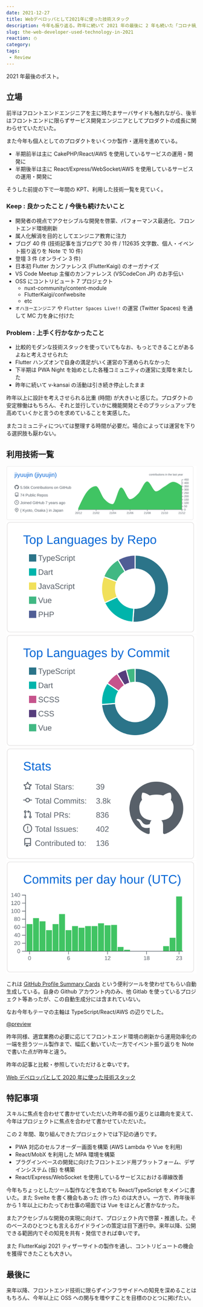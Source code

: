 ```yaml
---
date: 2021-12-27
title: Webデベロッパとして2021年に使った技術スタック
description: 今年も振り返る。昨年に続いて 2021 年の最後に 2 年も続いた「コロナ禍」な一年間を振り返る。
slug: the-web-developer-used-technology-in-2021
reaction: ⛄️
category: 
tags: 
 - Review
---
```


2021 年最後のポスト。

## 立場

前半はフロントエンドエンジニアを主に時たまサーバサイドも触れながら、後半はフロントエンドに限らずサービス開発エンジニアとしてプロダクトの成長に関わらせていただいた。

また今年も個人としてのプロダクトをいくつか製作・運用を進めている。

- 半期前半は主に CakePHP/React/AWS を使用しているサービスの運用・開発に
- 半期後半は主に React/Express/WebSocket/AWS を使用しているサービスの運用・開発に

そうした前提の下で一年間の KPT、利用した技術一覧を見ていく。

### Keep : 良かったこと / 今後も続けたいこと

- 開発者の視点でアクセシブルな開発を啓蒙、パフォーマンス最適化、フロントエンド環境刷新
- 属人化解消を目的としてエンジニア教育に注力
- ブログ 40 件 (技術記事を当ブログで 30 件 / 112635 文字数、個人・イベント振り返りを Note で 10 件)
- 登壇 3 件 (オンライン 3 件)
- 日本初 Flutter カンファレンス (FlutterKaigi) のオーガナイズ
- VS Code Meetup 主催のカンファレンス (VSCodeCon JP) のお手伝い
- OSS にコントリビュート 7 プロジェクト
    - nuxt-community/content-module
    - FlutterKaigi/confwebsite
    - etc
- `オハヨーエンジニア` や `Flutter Spaces Live!!` の運営 (Twitter Spaces) を通して MC 力を身に付けた

### Problem : 上手く行かなかったこと

- 比較的モダンな技術スタックを使っていてもなお、もっとできることがあるよねと考えさせられた
- Flutter ハンズオンで自身の満足がいく運営の下進められなかった
- 下半期は PWA Night を始めとした各種コミュニティの運営に支障を来たした
- 昨年に続いて v-kansai の活動は引き続き停止したまま

昨年以上に設計を考えさせられる比重 (時間) が大きいと感じた。プロダクトの安定稼働はもちろん、それと並行していかに機能開発とそのブラッシュアップを高めていくかと言うのを求めていることを実感した。

またコミュニティについては整理する時間が必要だ。場合によっては運営を下りる選択肢も厭わない。

## 利用技術一覧

[![](https://raw.githubusercontent.com/jiyuujin/github-profile-summary-cards/master/profile-summary-card-output/github/0-profile-details.svg)](https://github.com/vn7n24fzkq/github-profile-summary-cards)
[![](https://raw.githubusercontent.com/jiyuujin/github-profile-summary-cards/master/profile-summary-card-output/github/1-repos-per-language.svg)](https://github.com/vn7n24fzkq/github-profile-summary-cards) [![](https://raw.githubusercontent.com/jiyuujin/github-profile-summary-cards/master/profile-summary-card-output/github/2-most-commit-language.svg)](https://github.com/vn7n24fzkq/github-profile-summary-cards)
[![](https://raw.githubusercontent.com/jiyuujin/github-profile-summary-cards/master/profile-summary-card-output/github/3-stats.svg)](https://github.com/vn7n24fzkq/github-profile-summary-cards) [![](https://raw.githubusercontent.com/jiyuujin/github-profile-summary-cards/master/profile-summary-card-output/github/4-productive-time.svg)](https://github.com/vn7n24fzkq/github-profile-summary-cards)

これは [GitHub Profile Summary Cards](https://github.com/vn7n24fzkq/github-profile-summary-cards-example) という便利ツールを使わせてもらい自動生成している。自身の Github アカウント内のみ、他 Gitlab を使っているプロジェクト等あったが、この自動生成分には含まれていない。

なお今年もテーマの主軸は TypeScript/React/AWS の辺りでした。

[@preview](https://docs.google.com/spreadsheets/d/1ft-vSMBrJW9z--xdtgSHGkME_ph9i2hbHMRFwyG255s/edit?usp=sharing)

昨年同様、適宜業務の必要に応じてフロントエンド環境の刷新から運用効率化の一端を担うツール製作まで、幅広く動いていた一方でイベント振り返りを Note で書いた点が昨年と違う。

昨年の記事と比較・参照していただけると幸いです。

[Web デベロッパとして 2020 年に使った技術スタック](https://webneko.dev/posts/the-web-developer-used-technology-in-2020)

## 特記事項

スキルに焦点を合わせて書かせていただいた昨年の振り返りとは趣向を変えて、今年はプロジェクトに焦点を合わせて書かせていただいた。

この 2 年間、取り組んできたプロジェクトでは下記の通りです。

- PWA 対応のセルフオーダー画面を構築 (AWS Lambda や Vue を利用)
- React/MobX を利用した MPA 環境を構築
- プラグインベースの開発に向けたフロントエンド用プラットフォーム、デザインシステム (仮) を構築
- React/Express/WebSocket を使用しているサービスにおける導線改善

今年もちょっとしたツール製作などを含めても React/TypeScript をメインに書いた。また Svelte を書く機会もあった (作った) のは大きい。一方で、昨年後半から 1 年以上にわたってお仕事の場面では Vue をほとんど書かなかった。

またアクセシブルな開発の実現に向けて、プロジェクト内で啓蒙・推進した。そのベースのひとつとも言えるガイドラインの策定は目下進行中。来年以降、公開できる範囲内でその知見を共有・発信できれば幸いです。

また FlutterKaigi 2021 ティザーサイトの製作を通し、コントリビュートの機会を獲得できたことも大きい。

## 最後に

来年以降、フロントエンド技術に限らずインフラサイドへの知見を深めることはもちろん、今年以上に OSS への関与を増やすことを目標のひとつに掲げたい。
